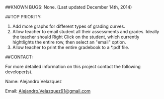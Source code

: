 ##KNOWN BUGS:
  None. (Last updated December 14th, 2014)

##TOP PRIORITY:
  1. Add more graphs for different types of grading curves. 
  2. Allow teacher to email student all their assessments and grades. Ideally the teacher should Right Click on the       student, which currently hightlights the entire row, then select an "email" option. 
  3. Allow teacher to print the entire gradebook to a *.pdf file.

##CONTACT:

  For more detailed information on this project contact the following developer(s).
  
  Name: Alejandro Velazquez
  
  Email: Alejandro.Velazquez91@gmail.com
